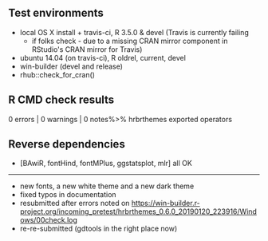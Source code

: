 ## Test environments

* local OS X install + travis-ci, R 3.5.0 & devel (Travis is currently failing 
  - if folks check - due to a missing CRAN mirror component in RStudio's CRAN
  mirror for Travis)
* ubuntu 14.04 (on travis-ci), R oldrel, current, devel
* win-builder (devel and release)
* rhub::check_for_cran()

## R CMD check results

0 errors | 0 warnings | 0 notes%>%	hrbrthemes exported operators

## Reverse dependencies

- [BAwiR, fontHind, fontMPlus, ggstatsplot, mlr] all OK

---

- new fonts, a new white theme and a new dark theme
- fixed typos in documentation
- resubmitted after errors noted on https://win-builder.r-project.org/incoming_pretest/hrbrthemes_0.6.0_20190120_223916/Windows/00check.log
- re-re-submitted (gdtools in the right place now)